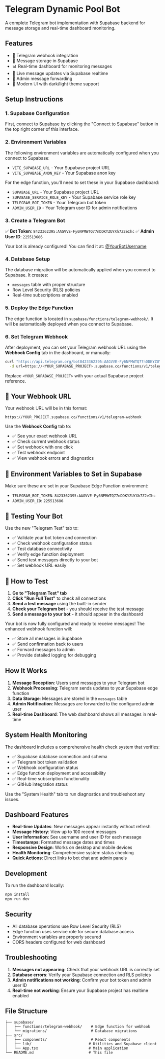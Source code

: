 # Telegram Dynamic Pool Bot

A complete Telegram bot implementation with Supabase backend for message storage and real-time dashboard monitoring.

## Features

- 📱 Telegram webhook integration
- 💾 Message storage in Supabase
- 📊 Real-time dashboard for monitoring messages
- 🔄 Live message updates via Supabase realtime
- 👤 Admin message forwarding
- 🎨 Modern UI with dark/light theme support

## Setup Instructions

### 1. Supabase Configuration

First, connect to Supabase by clicking the "Connect to Supabase" button in the top right corner of this interface.

### 2. Environment Variables

The following environment variables are automatically configured when you connect to Supabase:
- `VITE_SUPABASE_URL` - Your Supabase project URL
- `VITE_SUPABASE_ANON_KEY` - Your Supabase anon key

For the edge function, you'll need to set these in your Supabase dashboard:
- `SUPABASE_URL` - Your Supabase project URL
- `SUPABASE_SERVICE_ROLE_KEY` - Your Supabase service role key
- `TELEGRAM_BOT_TOKEN` - Your Telegram bot token
- `ADMIN_USER_ID` - Your Telegram user ID for admin notifications

### 3. Create a Telegram Bot

✅ **Bot Token**: `8423362395:AAGVVE-Fy6NPMWTQ77nDDKYZUYXh7Z2eIhc`
✅ **Admin User ID**: `225513686`

Your bot is already configured! You can find it at: [@YourBotUsername](https://t.me/YourBotUsername)

### 4. Database Setup

The database migration will be automatically applied when you connect to Supabase. It creates:
- `messages` table with proper structure
- Row Level Security (RLS) policies
- Real-time subscriptions enabled

### 5. Deploy the Edge Function

The edge function is located in `supabase/functions/telegram-webhook/`. It will be automatically deployed when you connect to Supabase.

### 6. Set Telegram Webhook

After deployment, you can set your Telegram webhook URL using the **Webhook Config** tab in the dashboard, or manually:

```bash
curl "https://api.telegram.org/bot8423362395:AAGVVE-Fy6NPMWTQ77nDDKYZUYXh7Z2eIhc/setWebhook" \
  -d url=https://<YOUR_SUPABASE_PROJECT>.supabase.co/functions/v1/telegram-webhook
```

Replace `<YOUR_SUPABASE_PROJECT>` with your actual Supabase project reference.

## 🔗 Your Webhook URL

Your webhook URL will be in this format:
```
https://YOUR_PROJECT.supabase.co/functions/v1/telegram-webhook
```

Use the **Webhook Config** tab to:
- ✅ See your exact webhook URL
- ✅ Check current webhook status
- ✅ Set webhook with one click
- ✅ Test webhook endpoint
- ✅ View webhook errors and diagnostics

## 🔧 Environment Variables to Set in Supabase

Make sure these are set in your Supabase Edge Function environment:
- `TELEGRAM_BOT_TOKEN`: `8423362395:AAGVVE-Fy6NPMWTQ77nDDKYZUYXh7Z2eIhc`
- `ADMIN_USER_ID`: `225513686`

## 🧪 Testing Your Bot

Use the new "Telegram Test" tab to:
- ✅ Validate your bot token and connection
- ✅ Check webhook configuration status
- ✅ Test database connectivity
- ✅ Verify edge function deployment
- ✅ Send test messages directly to your bot
- ✅ Set webhook URL easily

## 📱 How to Test

1. **Go to "Telegram Test" tab**
2. **Click "Run Full Test"** to check all connections
3. **Send a test message** using the built-in sender
4. **Check your Telegram bot** - you should receive the test message
5. **Send a message to your bot** - it should appear in the dashboard

Your bot is now fully configured and ready to receive messages! The enhanced webhook function will:
- ✅ Store all messages in Supabase
- ✅ Send confirmation back to users
- ✅ Forward messages to admin
- ✅ Provide detailed logging for debugging

## How It Works

1. **Message Reception**: Users send messages to your Telegram bot
2. **Webhook Processing**: Telegram sends updates to your Supabase edge function
3. **Data Storage**: Messages are stored in the `messages` table
4. **Admin Notification**: Messages are forwarded to the configured admin user
5. **Real-time Dashboard**: The web dashboard shows all messages in real-time

## System Health Monitoring

The dashboard includes a comprehensive health check system that verifies:
- ✅ Supabase database connection and schema
- ✅ Telegram bot token validation
- ✅ Webhook configuration status
- ✅ Edge function deployment and accessibility
- ✅ Real-time subscription functionality
- ✅ GitHub integration status

Use the "System Health" tab to run diagnostics and troubleshoot any issues.

## Dashboard Features

- **Real-time Updates**: New messages appear instantly without refresh
- **Message History**: View up to 100 recent messages
- **User Information**: See username and user ID for each message
- **Timestamps**: Formatted message dates and times
- **Responsive Design**: Works on desktop and mobile devices
- **Health Monitoring**: Comprehensive system status checking
- **Quick Actions**: Direct links to bot chat and admin panels

## Development

To run the dashboard locally:

```bash
npm install
npm run dev
```

## Security

- All database operations use Row Level Security (RLS)
- Edge function uses service role for secure database access
- Environment variables are properly secured
- CORS headers configured for web dashboard

## Troubleshooting

1. **Messages not appearing**: Check that your webhook URL is correctly set
2. **Database errors**: Verify your Supabase connection and RLS policies
3. **Admin notifications not working**: Confirm your bot token and admin user ID
4. **Real-time not working**: Ensure your Supabase project has realtime enabled

## File Structure

```
├── supabase/
│   ├── functions/telegram-webhook/    # Edge function for webhook
│   └── migrations/                    # Database migrations
├── src/
│   ├── components/                    # React components
│   ├── lib/                          # Utilities and Supabase client
│   └── App.tsx                       # Main application
└── README.md                         # This file
```